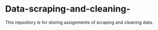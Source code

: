 # Data-scraping-and-cleaning-
This repository is for storing assignments of scraping and cleaning data.
